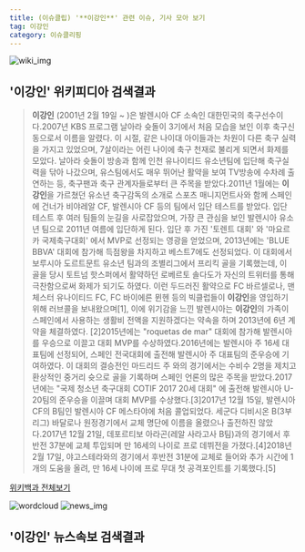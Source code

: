 ```yaml
---
title: (이슈클립) '**이강인**' 관련 이슈, 기사 모아 보기
tag: 이강인
category: 이슈클리핑
---
```

![wiki_img](https://user-images.githubusercontent.com/42597476/44503234-41136a80-a6d0-11e8-9071-6fc6418eafe4.png)
## **'**이강인**'** 위키피디아 검색결과
>**이강인** (2001년 2월 19일 ~ )은 발렌시아 CF 소속인 대한민국의 축구선수이다.2007년 KBS 프로그램 날아라 슛돌이 3기에서 처음 모습을 보인 이후 축구신동으로서 이름을 알렸다. 이 시절, 같은 나이대 아이들과는 차원이 다른 축구 실력을 가지고 있었으며, 7살이라는 어린 나이에 축구 천재로 불리게 되면서 화제를 모았다. 날아라 슛돌이 방송과 함께 인천 유나이티드 유소년팀에 입단해 축구실력을 닦아 나갔으며, 유스팀에서도 매우 뛰어난 활약을 보여 TV방송에 수차례 출연하는 등, 축구팬과 축구 관계자들로부터 큰 주목을 받았다.2011년 1월에는 **이강인**을 가르쳤던 유소년 축구감독의 소개로 스포츠 매니지먼트사와 함께 스페인에 건너가 비야레알 CF, 발렌시아 CF 등의 팀에서 입단 테스트를 받았다. 입단 테스트 후 여러 팀들의 눈길을 사로잡았으며, 가장 큰 관심을 보인 발렌시아 유소년 팀으로 2011년 여름에 입단하게 된다. 입단 후 가진 '토렌트 대회' 와 '마요르카 국제축구대회' 에서 MVP로 선정되는 영광을 얻었으며, 2013년에는 'BLUE BBVA' 대회에 참가해 득점왕을 차지하고 베스트7에도 선정되었다. 이 대회에서 보루시아 도르트문트 유소년 팀과의 조별리그에서 프리킥 골을 기록했는데, 이 골을 당시 토트넘 핫스퍼에서 활약하던 로베르토 솔다도가 자신의 트위터를 통해 극찬함으로써 화제가 되기도 하였다. 이런 두드러진 활약으로 FC 바르셀로나, 맨체스터 유나이티드 FC, FC 바이에른 뮌헨 등의 빅클럽들이 **이강인**을 영입하기 위해 러브콜을 보내왔으며[1], 이에 위기감을 느낀 발렌시아는 **이강인**의 가족이 스페인에서 사용하는 생활비 전액을 지원하겠다는 약속을 하며 2013년에 6년 계약을 체결하였다. [2]2015년에는 "roquetas de mar" 대회에 참가해 발렌시아를 우승으로 이끌고 대회 MVP를 수상하였다.2016년에는 발렌시아 주 16세 대표팀에 선정되어, 스페인 전국대회에 출전해 발렌시아 주 대표팀의 준우승에 기여하였다. 이 대회의 결승전인 마드리드 주 와의 경기에서는 수비수 2명을 제치고 환상적인 중거리 슛으로 골을 기록하며 스페인 언론의 많은 주목을 받았다.2017년에는 "국제 청소년 축구대회 COTIF 2017 20세 대회" 에 출전해 발렌시아 U-20팀의 준우승을 이끌며 대회 MVP를 수상했다.[3]2017년 12월 15일, 발렌시아 CF의 B팀인 발렌시아 CF 메스타야에 처음 콜업되었다. 세군다 디비시온 B(3부리그) 바달로나 원정경기에서 교체 명단에 이름을 올렸으나 출전하진 않았다.2017년 12월 21일, 데포르티보 아라곤(레알 사라고사 B팀)과의 경기에서 후반전 37분에 교체 투입되며 만 16세의 나이로 프로 데뷔전을 가졌다.[4]2018년 2월 17일, 야고스테라와의 경기에서 후반전 31분에 교체로 들어와 추가 시간에 1개의 도움을 올려, 만 16세 나이에 프로 무대 첫 공격포인트를 기록했다.[5]

<a href="https://ko.wikipedia.org/wiki/이강인" target="_blank">위키백과 전체보기</a>

![wordcloud](https://s3.ap-northeast-2.amazonaws.com/lyrics101-wordcloud/2018-09-20-1537389917.png)
![news_img](https://user-images.githubusercontent.com/42597476/44507050-1206f400-a6e4-11e8-8d98-7ffbfebb353f.png)
## **'**이강인**'** 뉴스속보 검색결과

